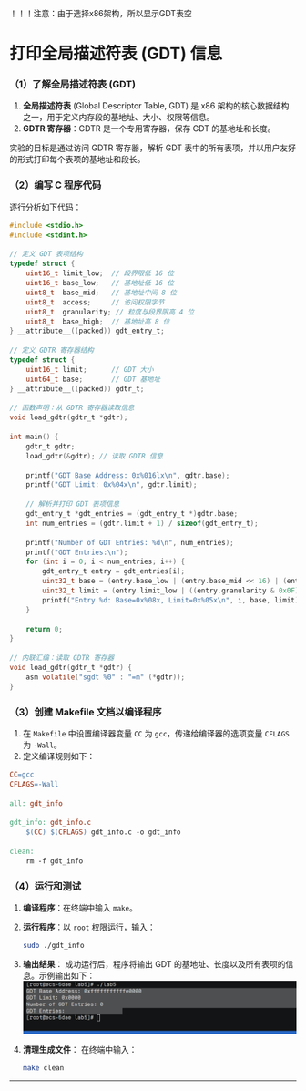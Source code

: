 ！！！注意：由于选择x86架构，所以显示GDT表空
# 打印全局描述符表 (GDT) 信息

### （1）了解全局描述符表 (GDT)
1. **全局描述符表** (Global Descriptor Table, GDT) 是 x86 架构的核心数据结构之一，用于定义内存段的基地址、大小、权限等信息。
2. **GDTR 寄存器**：GDTR 是一个专用寄存器，保存 GDT 的基地址和长度。

实验的目标是通过访问 GDTR 寄存器，解析 GDT 表中的所有表项，并以用户友好的形式打印每个表项的基地址和段长。

### （2）编写 C 程序代码
逐行分析如下代码：
```c
#include <stdio.h>
#include <stdint.h>

// 定义 GDT 表项结构
typedef struct {
    uint16_t limit_low;  // 段界限低 16 位
    uint16_t base_low;   // 基地址低 16 位
    uint8_t  base_mid;   // 基地址中间 8 位
    uint8_t  access;     // 访问权限字节
    uint8_t  granularity; // 粒度与段界限高 4 位
    uint8_t  base_high;  // 基地址高 8 位
} __attribute__((packed)) gdt_entry_t;

// 定义 GDTR 寄存器结构
typedef struct {
    uint16_t limit;      // GDT 大小
    uint64_t base;       // GDT 基地址
} __attribute__((packed)) gdtr_t;

// 函数声明：从 GDTR 寄存器读取信息
void load_gdtr(gdtr_t *gdtr);

int main() {
    gdtr_t gdtr;
    load_gdtr(&gdtr); // 读取 GDTR 信息

    printf("GDT Base Address: 0x%016lx\n", gdtr.base);
    printf("GDT Limit: 0x%04x\n", gdtr.limit);

    // 解析并打印 GDT 表项信息
    gdt_entry_t *gdt_entries = (gdt_entry_t *)gdtr.base;
    int num_entries = (gdtr.limit + 1) / sizeof(gdt_entry_t);

    printf("Number of GDT Entries: %d\n", num_entries);
    printf("GDT Entries:\n");
    for (int i = 0; i < num_entries; i++) {
        gdt_entry_t entry = gdt_entries[i];
        uint32_t base = (entry.base_low | (entry.base_mid << 16) | (entry.base_high << 24));
        uint32_t limit = (entry.limit_low | ((entry.granularity & 0x0F) << 16));
        printf("Entry %d: Base=0x%08x, Limit=0x%05x\n", i, base, limit);
    }

    return 0;
}

// 内联汇编：读取 GDTR 寄存器
void load_gdtr(gdtr_t *gdtr) {
    asm volatile("sgdt %0" : "=m" (*gdtr));
}
```

### （3）创建 Makefile 文档以编译程序
1. 在 `Makefile` 中设置编译器变量 `CC` 为 `gcc`，传递给编译器的选项变量 `CFLAGS` 为 `-Wall`。
2. 定义编译规则如下：
```makefile
CC=gcc
CFLAGS=-Wall

all: gdt_info

gdt_info: gdt_info.c
	$(CC) $(CFLAGS) gdt_info.c -o gdt_info

clean:
	rm -f gdt_info
```

### （4）运行和测试
1. **编译程序**：在终端中输入 `make`。
2. **运行程序**：以 `root` 权限运行，输入：
   ```bash
   sudo ./gdt_info
   ```
3. **输出结果**：
   成功运行后，程序将输出 GDT 的基地址、长度以及所有表项的信息。示例输出如下：
![image](https://github.com/n-i-c-e-ck/openeuler_lab/blob/main/lab5.png)

4. **清理生成文件**：
   在终端中输入：
   ```bash
   make clean
   ```

---


